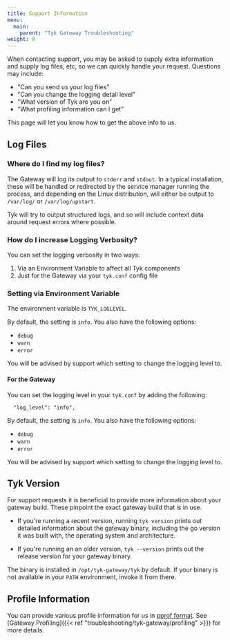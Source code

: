 ```yaml
---
title: Support Information
menu:
  main:
    parent: "Tyk Gateway Troubleshooting"
weight: 8
---
```


When contacting support, you may be asked to supply extra information and supply log files, etc, so we can quickly handle your request. Questions may include:

* "Can you send us your log files"
* "Can you change the logging detail level"
* "What version of Tyk are you on"
* "What profiling information can I get"


This page will let you know how to get the above info to us.

## Log Files

### Where do I find my log files?

The Gateway will log its output to `stderr` and `stdout`. In a typical installation, these will be handled or redirected by the service manager running the process, and depending on the Linux distribution, will either be output to `/var/log/` or `/var/log/upstart`.

Tyk will try to output structured logs, and so will include context data around request errors where possible.

### How do I increase Logging Verbosity?

You can set the logging verbosity in two ways:

 1. Via an Environment Variable to affect all Tyk components
 2. Just for the Gateway via your `tyk.conf` config file  

### Setting via Environment Variable

The environment variable is `TYK_LOGLEVEL`.

By default, the setting is `info`. You also have the following options:

* `debug`
* `warn`
* `error`

You will be advised by support which setting to change the logging level to.

#### For the Gateway

You can set the logging level in your `tyk.conf` by adding the following:

```{.copyWrapper}
  "log_level": "info",
```

By default, the setting is `info`. You also have the following options:

* `debug`
* `warn`
* `error`

You will be advised by support which setting to change the logging level to.

## Tyk Version

For support requests it is beneficial to provide more information about
your gateway build. These pinpoint the exact gateway build that is in
use.

- If you're running a recent version, running `tyk version` prints out
detailed information about the gateway binary, including the go version
it was built with, the operating system and architecture.

- If you're running an an older version, `tyk --version` prints out the
release version for your gateway binary.

The binary is installed in `/opt/tyk-gateway/tyk` by default. If your
binary is not available in your `PATH` environment, invoke it from there.

## Profile Information

You can provide various profile information for us in [pprof format](https://github.com/google/pprof/). See [Gateway Profiling]({{< ref "troubleshooting/tyk-gateway/profiling" >}}) for more details.




